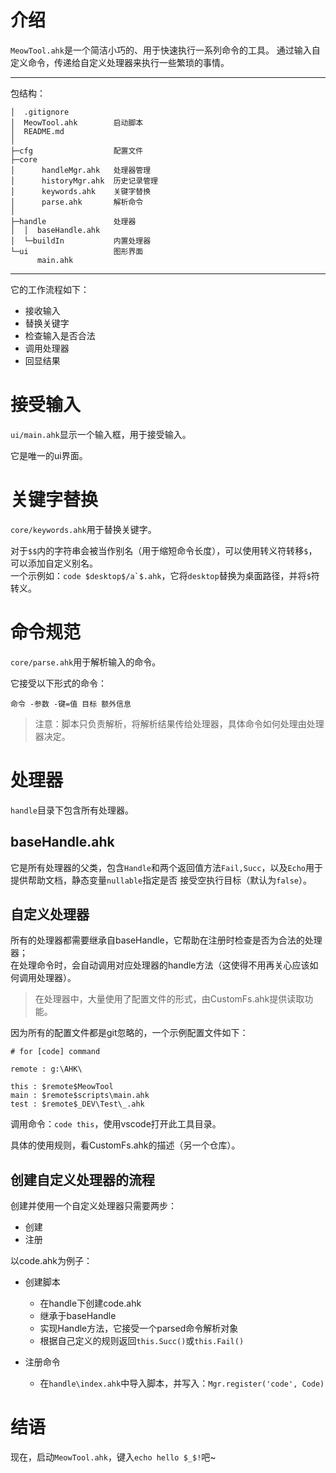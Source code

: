 # 介绍
`MeowTool.ahk`是一个简洁小巧的、用于快速执行一系列命令的工具。
通过输入自定义命令，传递给自定义处理器来执行一些繁琐的事情。

---
包结构：
```text
│  .gitignore
│  MeowTool.ahk        启动脚本
│  README.md
│
├─cfg                  配置文件
├─core 
│      handleMgr.ahk   处理器管理
│      historyMgr.ahk  历史记录管理
│      keywords.ahk    关键字替换
│      parse.ahk       解析命令
│
├─handle               处理器
│  │  baseHandle.ahk
│  └─buildIn           内置处理器
└─ui                   图形界面
      main.ahk
```
---

它的工作流程如下：
- 接收输入
- 替换关键字
- 检查输入是否合法
- 调用处理器
- 回显结果

# 接受输入
`ui/main.ahk`显示一个输入框，用于接受输入。

它是唯一的ui界面。

# 关键字替换 
`core/keywords.ahk`用于替换关键字。 

对于`$$`内的字符串会被当作别名（用于缩短命令长度），可以使用转义符转移`$`，可以添加自定义别名。  
一个示例如：```code $desktop$/a`$.ahk```，它将`desktop`替换为桌面路径，并将`$`符转义。

# 命令规范
`core/parse.ahk`用于解析输入的命令。

它接受以下形式的命令：
```
命令 -参数 -键=值 目标 额外信息
```

> 注意：脚本只负责解析，将解析结果传给处理器，具体命令如何处理由处理器决定。

# 处理器
`handle`目录下包含所有处理器。

## baseHandle.ahk
它是所有处理器的父类，包含`Handle`和两个返回值方法`Fail,Succ`，以及`Echo`用于提供帮助文档，静态变量`nullable`指定是否
接受空执行目标（默认为`false`）。

## 自定义处理器  
所有的处理器都需要继承自baseHandle，它帮助在注册时检查是否为合法的处理器；  
在处理命令时，会自动调用对应处理器的handle方法（这使得不用再关心应该如何调用处理器）。

> 在处理器中，大量使用了配置文件的形式，由CustomFs.ahk提供读取功能。

因为所有的配置文件都是git忽略的，一个示例配置文件如下：
```text
# for [code] command

remote : g:\AHK\

this : $remote$MeowTool
main : $remote$scripts\main.ahk
test : $remote$_DEV\Test\_.ahk
```

调用命令：`code this`，使用vscode打开此工具目录。

具体的使用规则，看CustomFs.ahk的描述（另一个仓库）。

## 创建自定义处理器的流程
创建并使用一个自定义处理器只需要两步：
- 创建
- 注册

以code.ahk为例子：
- 创建脚本
  + 在handle下创建code.ahk
  + 继承于baseHandle
  + 实现Handle方法，它接受一个parsed命令解析对象
  + 根据自己定义的规则返回`this.Succ()`或`this.Fail()`

- 注册命令
  + 在`handle\index.ahk`中导入脚本，并写入：`Mgr.register('code', Code)`

# 结语
现在，启动`MeowTool.ahk`，键入`echo hello $_$!`吧~